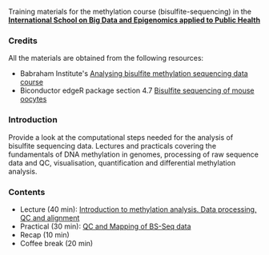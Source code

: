 
Training materials for the methylation course (bisulfite-sequencing) in the **[International School on Big Data and Epigenomics applied to Public Health](https://campusvirtual.fiocruz.br/gestordecursos/hotsite/BigDataEpigenomics)**


### Credits

All the materials are obtained from the following resources:

- Babraham Institute's [Analysing bisulfite methylation sequencing data course](https://www.bioinformatics.babraham.ac.uk/training.html#bsseq)
- Biconductor edgeR package section 4.7 [Bisulfite sequencing of mouse oocytes](http://bioconductor.org/packages/release/bioc/vignettes/edgeR/inst/doc/edgeRUsersGuide.pdf)


### Introduction

Provide a look at the computational steps needed for the analysis of bisulfite sequencing data.
Lectures and practicals covering the fundamentals of DNA methylation in genomes, processing of raw sequence data and  QC, visualisation, quantification and differential methylation analysis.


### Contents

- Lecture (40 min): [Introduction to methylation analysis. Data processing, QC and alignment](lectures/Introduction.pdf)
- Practical (30 min): [QC and Mapping of BS-Seq data](practicals/QC_mapping.pdf)
- Recap (10 min)
- Coffee break (20 min)
